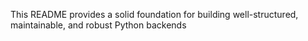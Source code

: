 This README provides a solid foundation for building well-structured, maintainable, and robust Python backends
